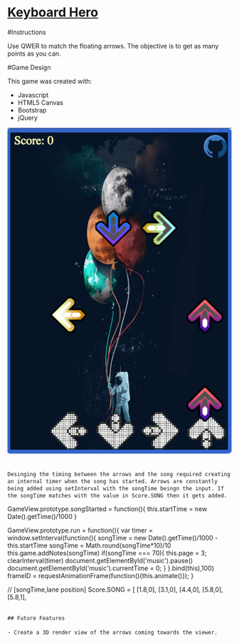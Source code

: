 # [Keyboard Hero][link]
[link]: http://phchung.github.io/phchung/Keyboard-Hero


#Instructions

Use QWER to match the floating arrows. The objective is to get as many points as you can.

#Game Design

This game was created with:

- Javascript
- HTML5 Canvas
- Bootstrap
- jQuery

![Example1](./assets/pictures/example1.png)

```Timing Rhythm

Desinging the timing between the arrows and the song required creating an internal timer when the song has started. Arrows are constantly being added using setInterval with the songTime beingn the input. If the songTime matches with the value in Score.SONG then it gets added. 

```
GameView.prototype.songStarted = function(){
  this.startTime = new Date().getTime()/1000
}

GameView.prototype.run = function(){
  var timer = window.setInterval(function(){
    songTime = new Date().getTime()/1000 - this.startTime
    songTime = Math.round(songTime*10)/10
    this.game.addNotes(songTime)
    if(songTime === 70){
      this.page = 3;
      clearInterval(timer)
      document.getElementById('music').pause()
      document.getElementById('music').currentTime = 0;
    }
  }.bind(this),100)
  frameID = requestAnimationFrame(function(){this.animate()});
}

// [songTime,lane position]
Score.SONG = [
  [1.8,0],
  [3.1,0],
  [4.4,0],
  [5.8,0],
  [5.8,1],
```

## Future Features

- Create a 3D render view of the arrows coming towards the viewer.
